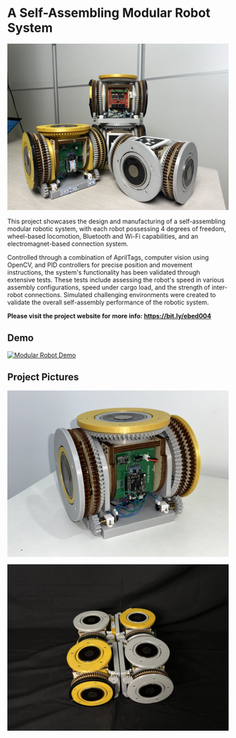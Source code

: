 
# A Self-Assembling Modular Robot System

![Alt text](https://github.com/john02px/modular-robot/blob/main/modular-robot/Project%20Photos/Multi%20Module.JPG?raw=true)

 This project showcases the design and manufacturing of a self-assembling modular robotic system, with each robot possessing 4 degrees of freedom, wheel-based locomotion, Bluetooth and Wi-Fi capabilities, and an electromagnet-based connection system.

Controlled through a combination of AprilTags, computer vision using OpenCV, and PID controllers for precise position and movement instructions, the system's functionality has been validated through extensive tests. These tests include assessing the robot's speed in various assembly configurations, speed under cargo load, and the strength of inter-robot connections. Simulated challenging environments were created to validate the overall self-assembly performance of the robotic system.

**Please visit the project website for more info: https://bit.ly/ebed004**

## Demo
[![Modular Robot Demo](http://img.youtube.com/vi/8HDp2pXij3Y/0.jpg)](http://www.youtube.com/watch?v=8HDp2pXij3Y "Modular Robot Demo")

## Project Pictures

![Alt text](https://raw.githubusercontent.com/john02px/modular-robot/main/modular-robot/Project%20Photos/Single%20Module.JPG)

![Alt text](https://raw.githubusercontent.com/john02px/modular-robot/main/modular-robot/Project%20Photos/Assembled%20Modules.JPG)

